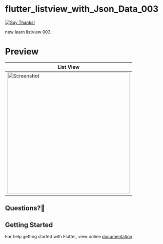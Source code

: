 # flutter_listview_with_Json_Data_003
[![Say Thanks!](https://img.shields.io/badge/Say%20Thanks-!-1EAEDB.svg)](https://saythanks.io/to/Erinziyi) 

new learn listview 003.

# Preview
| List View | 
| ------------------ |
| <img src="./preview/list_view_http.gif" height="400" alt="Screenshot"/>  | 

## Questions?🤔

## Getting Started

For help getting started with Flutter, view online
[documentation](https://flutter.io/).

